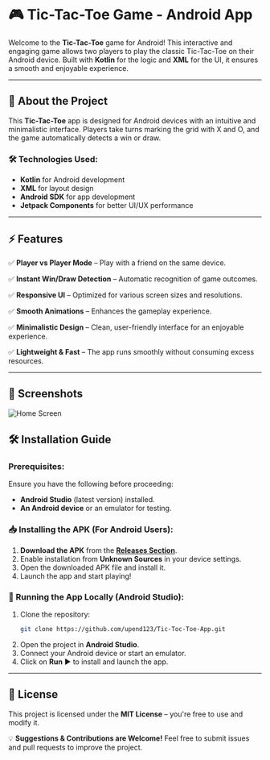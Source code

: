 # 🎮 Tic-Tac-Toe Game - Android App

Welcome to the **Tic-Tac-Toe** game for Android! This interactive and engaging game allows two players to play the classic Tic-Tac-Toe on their Android device. Built with **Kotlin** for the logic and **XML** for the UI, it ensures a smooth and enjoyable experience.

---

## 🧩 About the Project

This **Tic-Tac-Toe** app is designed for Android devices with an intuitive and minimalistic interface. Players take turns marking the grid with X and O, and the game automatically detects a win or draw.

### 🛠 Technologies Used:
- **Kotlin** for Android development
- **XML** for layout design
- **Android SDK** for app development
- **Jetpack Components** for better UI/UX performance

---

## ⚡ Features

✅ **Player vs Player Mode** – Play with a friend on the same device.

✅ **Instant Win/Draw Detection** – Automatic recognition of game outcomes.

✅ **Responsive UI** – Optimized for various screen sizes and resolutions.

✅ **Smooth Animations** – Enhances the gameplay experience.

✅ **Minimalistic Design** – Clean, user-friendly interface for an enjoyable experience.

✅ **Lightweight & Fast** – The app runs smoothly without consuming excess resources.

---

## 📸 Screenshots

![Home Screen](<img src="https://raw.githubusercontent.com/username/repository-name/main/folder-name/image-name.jpg" width="300" height="200" />
)

## 🛠️ Installation Guide

### Prerequisites:
Ensure you have the following before proceeding:
- **Android Studio** (latest version) installed.
- **An Android device** or an emulator for testing.

### 📥 Installing the APK (For Android Users):
1. **Download the APK** from the **[Releases Section](https://github.com/upend123/Tic-Toc-Toe-App/releases)**.
2. Enable installation from **Unknown Sources** in your device settings.
3. Open the downloaded APK file and install it.
4. Launch the app and start playing!

### 🚀 Running the App Locally (Android Studio):
1. Clone the repository:
   ```bash
   git clone https://github.com/upend123/Tic-Toc-Toe-App.git
   ```
2. Open the project in **Android Studio**.
3. Connect your Android device or start an emulator.
4. Click on **Run** ▶️ to install and launch the app.

---

## 📜 License
This project is licensed under the **MIT License** – you're free to use and modify it.

💡 **Suggestions & Contributions are Welcome!** Feel free to submit issues and pull requests to improve the project.
